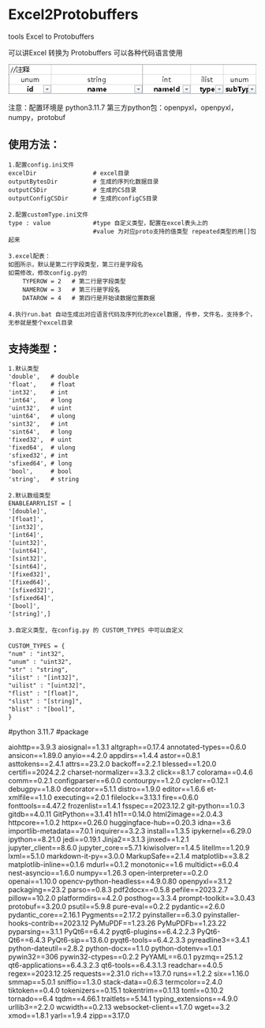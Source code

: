 # Excel2Protobuffers
tools Excel to Protobuffers

可以讲Excel 转换为 Protobuffers 可以各种代码语言使用

![](image.png)


注意：配置环境是 python3.11.7   第三方python包：openpyxl，openpyxl，numpy，protobuf


## 使用方法：
    1.配置config.ini文件
    excelDir                # excel目录
    outputBytesDir          # 生成的序列化数据目录
    outputCSDir             # 生成的CS目录
    outputConfigCSDir       # 生成的configCS目录

    2.配置customType.ini文件
    type : value            #type 自定义类型，配置在excel表头上的
                            #value 为对应proto支持的值类型 repeated类型的用[]包起来

    3.excel配表：
    如图所示，默认是第二行字段类型，第三行是字段名 
    如需修改，修改config.py的 
        TYPEROW = 2   # 第二行是字段类型
        NAMEROW = 3   # 第三行是字段名
        DATAROW = 4   # 第四行是开始读数据位置数据
        
    4.执行run.bat 自动生成出对应语言代码及序列化的excel数据, 传参，文件名，支持多个， 无参就是整个excel目录 

## 支持类型：
    1.默认类型 
    'double',	# double
	'float',	# float
	'int32',	# int
	'int64',	# long
	'uint32',	# uint
	'uint64',	# ulong
	'sint32',	# int
	'sint64',	# long
	'fixed32',	# uint
	'fixed64',	# ulong
	'sfixed32',	# int
	'sfixed64',	# long
	'bool',		# bool
	'string',	# string

    2.默认数组类型
    ENABLEARRYLIST = [
    '[double]',
    '[float]',
    '[int32]',
	'[int64]',
	'[uint32]',
	'[uint64]',
	'[sint32]',
	'[sint64]',
	'[fixed32]',
	'[fixed64]',
	'[sfixed32]',
	'[sfixed64]',
	'[bool]',
 	'[string]',]
    
    3.自定义类型, 在config.py 的 CUSTOM_TYPES 中可以自定义

    CUSTOM_TYPES = {
    "num" : "int32",
    "unum" : "uint32",
    "str" : "string", 
    "ilist" : "[int32]", 
    "uilist" : "[uint32]", 
    "flist" : "[float]", 
    "slist" : "[string]",
    "blist" : "[bool]",
    }

#python 3.11.7 
#package

aiohttp==3.9.3
aiosignal==1.3.1
altgraph==0.17.4
annotated-types==0.6.0
ansicon==1.89.0
anyio==4.2.0
appdirs==1.4.4
astor==0.8.1
asttokens==2.4.1
attrs==23.2.0
backoff==2.2.1
blessed==1.20.0
certifi==2024.2.2
charset-normalizer==3.3.2
click==8.1.7
colorama==0.4.6
comm==0.2.1
configparser==6.0.0
contourpy==1.2.0
cycler==0.12.1
debugpy==1.8.0
decorator==5.1.1
distro==1.9.0
editor==1.6.6
et-xmlfile==1.1.0
executing==2.0.1
filelock==3.13.1
fire==0.6.0
fonttools==4.47.2
frozenlist==1.4.1
fsspec==2023.12.2
git-python==1.0.3
gitdb==4.0.11
GitPython==3.1.41
h11==0.14.0
html2image==2.0.4.3
httpcore==1.0.2
httpx==0.26.0
huggingface-hub==0.20.3
idna==3.6
importlib-metadata==7.0.1
inquirer==3.2.3
install==1.3.5
ipykernel==6.29.0
ipython==8.21.0
jedi==0.19.1
Jinja2==3.1.3
jinxed==1.2.1
jupyter_client==8.6.0
jupyter_core==5.7.1
kiwisolver==1.4.5
litellm==1.20.9
lxml==5.1.0
markdown-it-py==3.0.0
MarkupSafe==2.1.4
matplotlib==3.8.2
matplotlib-inline==0.1.6
mdurl==0.1.2
monotonic==1.6
multidict==6.0.4
nest-asyncio==1.6.0
numpy==1.26.3
open-interpreter==0.2.0
openai==1.10.0
opencv-python-headless==4.9.0.80
openpyxl==3.1.2
packaging==23.2
parso==0.8.3
pdf2docx==0.5.8
pefile==2023.2.7
pillow==10.2.0
platformdirs==4.2.0
posthog==3.3.4
prompt-toolkit==3.0.43
protobuf==3.20.0
psutil==5.9.8
pure-eval==0.2.2
pydantic==2.6.0
pydantic_core==2.16.1
Pygments==2.17.2
pyinstaller==6.3.0
pyinstaller-hooks-contrib==2023.12
PyMuPDF==1.23.26
PyMuPDFb==1.23.22
pyparsing==3.1.1
PyQt6==6.4.2
pyqt6-plugins==6.4.2.2.3
PyQt6-Qt6==6.4.3
PyQt6-sip==13.6.0
pyqt6-tools==6.4.2.3.3
pyreadline3==3.4.1
python-dateutil==2.8.2
python-docx==1.1.0
python-dotenv==1.0.1
pywin32==306
pywin32-ctypes==0.2.2
PyYAML==6.0.1
pyzmq==25.1.2
qt6-applications==6.4.3.2.3
qt6-tools==6.4.3.1.3
readchar==4.0.5
regex==2023.12.25
requests==2.31.0
rich==13.7.0
runs==1.2.2
six==1.16.0
smmap==5.0.1
sniffio==1.3.0
stack-data==0.6.3
termcolor==2.4.0
tiktoken==0.4.0
tokenizers==0.15.1
tokentrim==0.1.13
toml==0.10.2
tornado==6.4
tqdm==4.66.1
traitlets==5.14.1
typing_extensions==4.9.0
urllib3==2.2.0
wcwidth==0.2.13
websocket-client==1.7.0
wget==3.2
xmod==1.8.1
yarl==1.9.4
zipp==3.17.0